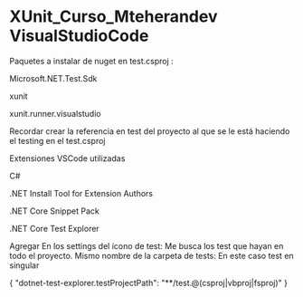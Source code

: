 # XUnit_Curso_Mteherandev VisualStudioCode


Paquetes a instalar de nuget en test.csproj : 

Microsoft.NET.Test.Sdk 

xunit

xunit.runner.visualstudio

Recordar crear la referencia en test del proyecto al que se le está haciendo el testing en el test.csproj


Extensiones VSCode utilizadas

C#

.NET Install Tool for Extension Authors

.NET Core Snippet Pack

.NET Core Test Explorer


Agregar En los settings del ícono de test: Me busca los test que hayan en todo el proyecto. Mismo nombre de la carpeta de tests:
En este caso test en singular

{
    "dotnet-test-explorer.testProjectPath": "**/test.@(csproj|vbproj|fsproj)"
}

